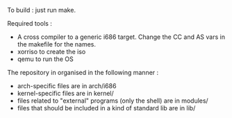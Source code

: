 To build : just run make. 

Required tools : 
- A cross compiler to a generic i686 target. Change the CC and AS vars in the makefile for the names.
- xorriso to create the iso
- qemu to run the OS


The repository in organised in the following manner : 
- arch-specific files are in arch/i686
- kernel-specific files are in kernel/
- files related to "external" programs (only the shell) are in modules/
- files that should be included in a kind of standard lib are in lib/
